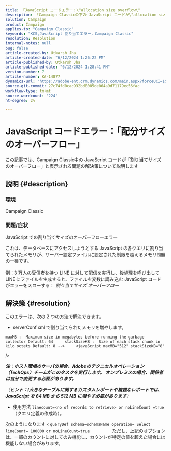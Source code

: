 ```yaml
---
title: 「JavaScript コードエラー：\"allocation size overflow\"
description: 「Campaign Classicの下の JavaScript コードが\"allocation size overflow\"として表示される問題を解決する方法を説明します。」
solution: Campaign
product: Campaign
applies-to: "Campaign Classic"
keywords: "KCS,JavaScript 割り当てエラー，Campaign Classic"
resolution: Resolution
internal-notes: null
bug: false
article-created-by: Utkarsh Jha
article-created-date: "6/12/2024 1:26:22 PM"
article-published-by: Utkarsh Jha
article-published-date: "6/12/2024 1:28:41 PM"
version-number: 7
article-number: KA-14877
dynamics-url: "https://adobe-ent.crm.dynamics.com/main.aspx?forceUCI=1&pagetype=entityrecord&etn=knowledgearticle&id=86ab5257-bf28-ef11-840a-00224808decd"
source-git-commit: 27c74fd0cac932bd8085de064a9d71179ec56fac
workflow-type: tm+mt
source-wordcount: '224'
ht-degree: 2%

---
```


# JavaScript コードエラー：「配分サイズのオーバーフロー」


この記事では、Campaign Classic中の JavaScript コードが「割り当てサイズのオーバーフロー」と表示される問題の解決策について説明します

## 説明 {#description}


### 環境

Campaign Classic

### 問題/症状

JavaScript での割り当てサイズのオーバーフローエラー

これは、データベースにアクセスしようとする JavaScript の各クエリに割り当てられたメモリが、サーバー設定ファイルに設定された制限を超えるメモリ問題の一種です。
<br><br>例：3 万人の受信者を持つ LINE に対して配信を実行し、後処理を呼び出して LINE にファイルを生成すると、ファイルを変数に読み込む JavaScript コードがエラーをスローする： *割り当てサイズ オーバーフロー*









## 解決策 {#resolution}

このエラーは、次の 2 つの方法で解決できます。<br>
- serverConf.xml で割り当てられたメモリを増やします。





```
maxMB :  Maximum size in megabytes before running the garbage collector Default: 64     stackSizeKB :  Size of each stack chunk in kilo octets Default: 8 -->     <javaScript maxMB="512" stackSizeKB="8"
```

/`>`


<b>*注：ホスト環境のサーバの場合、Adobeのテクニカルオペレーション（TechOps）チームがこのタスクを実行します。 オンプレミスの場合、関係者は自分で変更する必要があります。</b>*



*（<b>ヒント：I</b><b>大きなテーブルに関するカスタムレポートや複雑なレポートでは、JavaScript を 64 MB から 512 MB に増やす必要があります</b>）*



- 使用方法 `linecount=<no of records to retrieve> or noLineCount =true`（クエリ定義の作成時）。


次のようになります `<` `queryDef schema=schemaName operation= Select lineCount= 100000 or noLineCount=true`
                 ただし、上記のオプションは、一部のカウントに対してのみ機能し、カウントが特定の値を超えた場合には機能しない場合があります。
